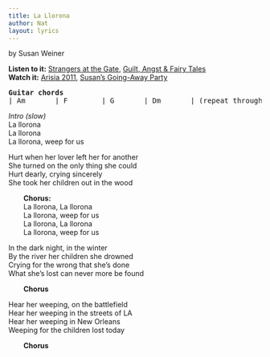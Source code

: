 ```yaml
---
title: La Llorona
author: Nat
layout: lyrics
---
```

by Susan Weiner

**Listen to it:** <a href="http://strangerways.bandcamp.com/track/la-llorona-a-ghost-story" target="_blank">Strangers at the Gate</a>, <a href="http://strangerways.bandcamp.com/track/la-llorona-flute-cello-bass-version" target="_blank">Guilt, Angst & Fairy Tales</a>  
**Watch it:** <a href="http://www.youtube.com/watch?v=3nt_INf9JdA&list=PL817AC17588C2A051&index=12&feature=plpp_video" target="_blank">Arisia 2011</a>, <a href="http://www.youtube.com/watch?v=y7BC-11mwFI&list=PLE2BDB948181C7A2B&index=6&feature=plpp_video" target="_blank">Susan’s Going-Away Party</a>

<pre><strong>Guitar chords 
</strong>| Am       | F        | G       | Dm       | (repeat throughout)</pre>

*Intro (slow)*  
La llorona  
La llorona  
La llorona, weep for us

Hurt when her lover left her for another  
She turned on the only thing she could  
Hurt dearly, crying sincerely  
She took her children out in the wood

<p style="padding-left: 30px;">
  <strong>Chorus:</strong><br /> La llorona, La llorona<br /> La llorona, weep for us<br /> La llorona, La llorona<br /> La llorona, weep for us
</p>

In the dark night, in the winter  
By the river her children she drowned  
Crying for the wrong that she’s done  
What she’s lost can never more be found

<p style="padding-left: 30px;">
  <strong>Chorus</strong>
</p>

Hear her weeping, on the battlefield  
Hear her weeping in the streets of LA  
Hear her weeping in New Orleans  
Weeping for the children lost today

<p style="padding-left: 30px;">
  <strong>Chorus</strong>
</p>